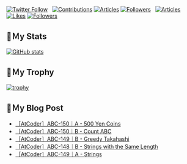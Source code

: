 [![Twitter Follow](https://img.shields.io/twitter/follow/hyperdb?label=twitter&logo=twitter&style=plastic)](https://twitter.com/hyperdb)
&nbsp;
[![Contributions](https://badgen.org/img/qiita/hyperdb/contributions?style=plastic)](https://qiita.com/hyperdb)
[![Articles](https://badgen.org/img/qiita/hyperdb/articles?style=plastic)](https://qiita.com/hyperdb)
[![Followers](https://badgen.org/img/qiita/hyperdb/followers?style=plastic)](https://qiita.com/hyperdb)
&nbsp;
[![Articles](https://badgen.org/img/zenn/hyperdb/articles)](https://zenn.dev/hyperdb)
[![Likes](https://badgen.org/img/zenn/hyperdb/likes?style=plastic)](https://zenn.dev/hyperdb)
[![Followers](https://badgen.org/img/zenn/hyperdb/followers?style=plastic)](https://zenn.dev/hyperdb)

## 🔖Ｍy Stats

[![GitHub stats](https://github-readme-stats-eight-theta.vercel.app/api?username=hyperdb&theme=radical&count_private=true&show_icons=true)](https://github.com/anuraghazra/github-readme-stats)

## 🔖Ｍy Trophy

[![trophy](https://github-profile-trophy.vercel.app/?username=hyperdb&theme=onedark)](https://github.com/ryo-ma/github-profile-trophy)

## 🔖Ｍy Blog Post

<!-- BLOG-POST-LIST:START -->
- [［AtCoder］ABC-150｜A - 500 Yen Coins](https://zenn.dev/hyperdb/articles/d194cb7a348c9e)
- [［AtCoder］ABC-150｜B - Count ABC](https://zenn.dev/hyperdb/articles/1981400dfc854d)
- [［AtCoder］ABC-149｜B - Greedy Takahashi](https://zenn.dev/hyperdb/articles/918650dd2179a1)
- [［AtCoder］ABC-148｜B - Strings with the Same Length](https://zenn.dev/hyperdb/articles/81e0e04d1d468d)
- [［AtCoder］ABC-149｜A - Strings](https://zenn.dev/hyperdb/articles/12b4ab4e3933ca)
<!-- BLOG-POST-LIST:END -->
